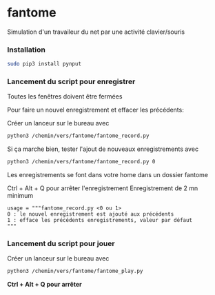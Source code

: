# fantome

Simulation d'un travaileur du net par une activité clavier/souris

### Installation

```bash
sudo pip3 install pynput
```

### Lancement du script pour enregistrer

Toutes les fenêtres doivent être fermées

Pour faire un nouvel enregistrement et effacer les précédents:

Créer un lanceur sur le bureau avec

```bash
python3 /chemin/vers/fantome/fantome_record.py
```

Si ça marche bien, tester l'ajout de nouveaux enregistrements avec
```bash
python3 /chemin/vers/fantome/fantome_record.py 0
```

Les enregistrements se font dans votre home dans un dossier fantome

Ctrl + Alt + Q pour arrêter l'enregistrement
Enregistrement de 2 mn minimum

    usage = """fantome_record.py <0 ou 1>
    0 : le nouvel enregistrement est ajouté aux précédents
    1 : efface les précédents enregistrements, valeur par défaut
    """

### Lancement du script pour jouer

Créer un lanceur sur le bureau avec

```bash
python3 /chemin/vers/fantome/fantome_play.py
```

__Ctrl + Alt + Q pour arrêter__
